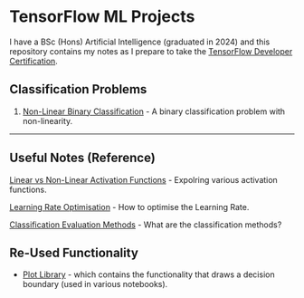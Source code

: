 # TensorFlow ML Projects

I have a BSc (Hons) Artificial Intelligence (graduated in 2024) and this repository contains my notes as I prepare to take the [TensorFlow Developer Certification](https://www.tensorflow.org/certificate).

## Classification Problems

1. [Non-Linear Binary Classification](https://github.com/4igeek/TensorFlow/blob/main/Classification/NonLinearBinaryClassification.ipynb) - A binary classification problem with non-linearity.

---

## Useful Notes (Reference)

[Linear vs Non-Linear Activation Functions](https://github.com/4igeek/TensorFlow/blob/main/Reference/LinearVsNonLinearActivations.ipynb) - Expolring various activation functions.

[Learning Rate Optimisation](https://github.com/4igeek/TensorFlow/blob/main/Reference/LearningRateOptimisation.ipynb) - How to optimise the Learning Rate.

[Classification Evaluation Methods](https://github.com/4igeek/TensorFlow/blob/main/Reference/ClassificationEvaluationMethods.ipynb) - What are the classification methods?

## Re-Used Functionality

- [Plot Library](https://github.com/4igeek/TensorFlow/blob/main/PlotLibrary.py) - which contains the functionality that draws a decision boundary (used in various notebooks).

